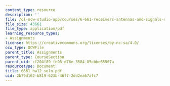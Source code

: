 ```yaml
---
content_type: resource
description: ''
file: /ol-ocw-studio-app/courses/6-661-receivers-antennas-and-signals-spring-2003/2b79d162b819623b46f72dd2ea67afc7_6661_hw12_soln.pdf
file_size: 43661
file_type: application/pdf
learning_resource_types:
- Assignments
license: https://creativecommons.org/licenses/by-nc-sa/4.0/
ocw_type: OCWFile
parent_title: Assignments
parent_type: CourseSection
parent_uid: cf204f89-fe98-d76e-3584-85cbbe65507a
resourcetype: Document
title: 6661_hw12_soln.pdf
uid: 2b79d162-b819-623b-46f7-2dd2ea67afc7
---
```

